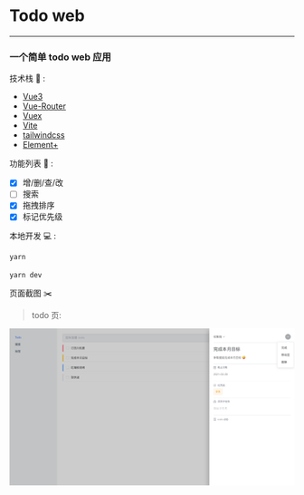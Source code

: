 # Todo web

---
### 一个简单 todo web 应用

技术栈 🔨 :
- [Vue3](https://vue3js.cn/docs/zh)
- [Vue-Router](https://next.router.vuejs.org/guide/)
- [Vuex](https://next.vuex.vuejs.org/)
- [Vite](https://vitejs.dev/)
- [tailwindcss](https://tailwindcss.com/)
- [Element+](https://element-plus.gitee.io/#/zh-CN)

功能列表 🌟 :
- [x] 增/删/查/改
- [ ] 搜索
- [x] 拖拽排序
- [x] 标记优先级

本地开发 💻 :
```
yarn

yarn dev
```

页面截图 ✂️ 
> todo 页: 

![todo 页](./src/assets/todo_screenshot.png)
